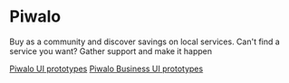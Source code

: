 # Piwalo
Buy as a community and discover savings on local services. Can't find a service you want? Gather support and make it happen

[Piwalo UI prototypes](https://piwalo.github.io/piwalo)
[Piwalo Business UI prototypes](https://piwalo.github.io/piwalo-business)
